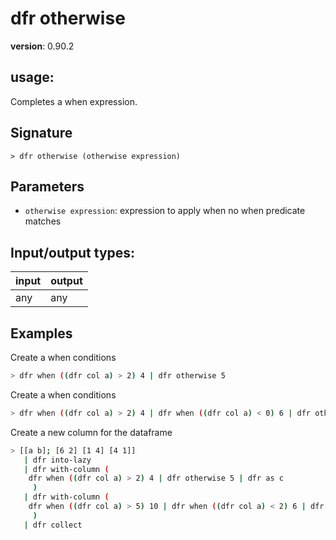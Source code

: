 # dfr otherwise

**version**: 0.90.2

## **usage**:

Completes a when expression.

## Signature

`> dfr otherwise (otherwise expression)`

## Parameters

- `otherwise expression`: expression to apply when no when predicate matches

## Input/output types:

| input | output |
| ----- | ------ |
| any   | any    |

## Examples

Create a when conditions

```bash
> dfr when ((dfr col a) > 2) 4 | dfr otherwise 5
```

Create a when conditions

```bash
> dfr when ((dfr col a) > 2) 4 | dfr when ((dfr col a) < 0) 6 | dfr otherwise 0
```

Create a new column for the dataframe

```bash
> [[a b]; [6 2] [1 4] [4 1]]
   | dfr into-lazy
   | dfr with-column (
    dfr when ((dfr col a) > 2) 4 | dfr otherwise 5 | dfr as c
     )
   | dfr with-column (
    dfr when ((dfr col a) > 5) 10 | dfr when ((dfr col a) < 2) 6 | dfr otherwise 0 | dfr as d
     )
   | dfr collect
```
